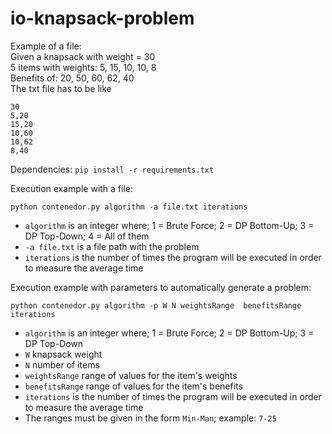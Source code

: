 # io-knapsack-problem

Example of a file:  
Given a knapsack with weight = 30  
5 items with weights: 5, 15, 10, 10, 8  
Benefits of: 20, 50, 60, 62, 40  
The txt file has to be like

```
30  
5,20  
15,20  
10,60  
10,62  
8,40  
```

Dependencies: `pip install -r requirements.txt`

Execution example with a file:
    
  `python contenedor.py algorithm -a file.txt iterations`

  - `algorithm` is an integer where; 1 = Brute Force; 2 = DP Bottom-Up; 3 = DP Top-Down; 4 = All of them
  - `-a file.txt` is a file path with the problem
  - `iterations` is the number of times the program will be executed in order to measure the average time


Execution example with parameters to automatically generate a problem:

  `python contenedor.py algorithm -p W N weightsRange  benefitsRange iterations`
  
  - `algorithm` is an integer where; 1 = Brute Force; 2 = DP Bottom-Up; 3 = DP Top-Down
  - `W` knapsack weight
  - `N` number of items
  - `weightsRange` range of values for the item's weights
  - `benefitsRange` range of values for the item's benefits
  - `iterations` is the number of times the program will be executed in order to measure the average time
  - The ranges must be given in the form `Min-Man`; example: `7-25`

